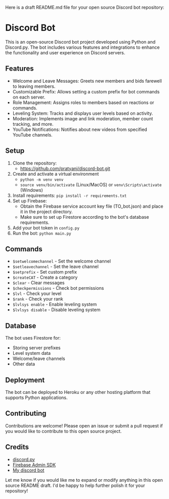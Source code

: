 Here is a draft README.md file for your open source Discord bot repository:

# Discord Bot

This is an open-source Discord bot project developed using Python and Discord.py. The bot includes various features and integrations to enhance the functionality and user experience on Discord servers.

## Features

   - Welcome and Leave Messages: Greets new members and bids farewell to leaving members.
   - Customizable Prefix: Allows setting a custom prefix for bot commands on each server.
   - Role Management: Assigns roles to members based on reactions or commands.
   - Leveling System: Tracks and displays user levels based on activity.
   - Moderation: Implements image and link moderation, member count tracking, and more.
   - YouTube Notifications: Notifies about new videos from specified YouTube channels.

## Setup

1. Clone the repository:
   - https://github.com/pratyanj/discord-bot.git
2. Create and activate a virtual environment
   - `python -m venv venv`
   - `source venv/bin/activate` (Linux/MacOS) or `venv\Scripts\activate` (Windows)
3. Install requirements: `pip install -r requirements.txt`
4. Set up Firebase:
   - Obtain the Firebase service account key file (TO_bot.json) and place it in the project directory.
   - Make sure to set up Firestore according to the bot's database requirements.
4. Add your bot token in `config.py`
5. Run the bot: `python main.py`

## Commands

- `$setwelcomechannel` - Set the welcome channel
- `$setleavechannel` - Set the leave channel
- `$setprefix` - Set custom prefix
- `$createCAT` - Create a category
- `$clear` - Clear messages
- `$checkpermissions` - Check bot permissions
- `$lvl` - Check your level
- `$rank` - Check your rank
- `$lvlsys enable` - Enable leveling system
- `$lvlsys disable` - Disable leveling system

## Database

The bot uses Firestore for:

- Storing server prefixes
- Level system data
- Welcome/leave channels
- Other data

## Deployment

The bot can be deployed to Heroku or any other hosting platform that supports Python applications.

## Contributing

Contributions are welcome! Please open an issue or submit a pull request if you would like to contribute to this open source project.

## Credits

- [discord.py](https://discordpy.readthedocs.io/en/stable/)
- [Firebase Admin SDK](https://firebase.google.com/docs/admin/setup)
- [My discord bot](https://discord.gg/RKSZrc8AYy)

Let me know if you would like me to expand or modify anything in this open source README draft. I'd be happy to help further polish it for your repository!
